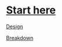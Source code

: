 # [Start here](/docs/onboard.md)

[Design](https://www.figma.com/file/yeBgNRvaWIWfiwcJt8YoiP/re_sume?node-id=934%3A1293)

[Breakdown](/docs/breakdown.md)